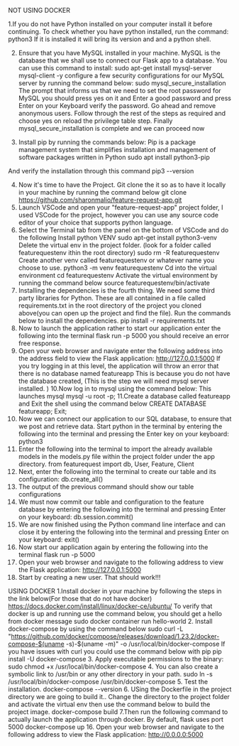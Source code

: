 NOT USING DOCKER

1.If you do not have Python installed on your computer install it before continuing. 
To check whether you have python installed, run the command: python3
If it is installed it will bring its version and and a python shell.  

2. Ensure that you have MySQL installed in your machine. MySQL is the database that we shall use to connect our Flask app to a database. You can use this command to install: sudo apt-get install mysql-server mysql-client -y
configure a few security configurations for our MySQL server by running the command below:
sudo mysql_secure_installation
The prompt  that informs us that we need to set the root password for MySQL you should press yes on it and  Enter a good password and press Enter on your Keyboard verify the password. Go ahead and remove anonymous users.  Follow through the rest of the steps as required and choose yes on reload the privilege table step.
Finally mysql_secure_installation is complete and we can proceed now


3. Install pip by running the commands  below:  Pip is a package management system that simplifies installation and management of software packages written in Python 
sudo apt install python3-pip

And verify the installation through this command
pip3 --version

4. Now it's time to have the Project. Git clone the it  so as to have it locally in your machine by running the command below
git clone https://github.com/sharonmalio/feature-request-app.git
5. Launch VSCode and open your "feature-request-app" project folder, I used VSCode for the project, however you can use any source code editor of your choice that supports python language. 
6. Select the Terminal tab from the panel on the bottom of VSCode and do the following
Install python VENV
sudo apt-get install python3-venv
Delete the virtual env in the project folder. (look for a folder called featurequestenv ithin the root directory)
sudo rm -R featurequestenv
Create another venv called featurequestenv or whatever name you choose to use.
python3 -m venv featurequestenv
Cd into the virtual environment
cd featurequestenv
Activate the virtual environment by running the command below
source featurequestenv/bin/activate 
7. Installing the dependencies is the fourth  thing. We need some third party libraries for Python. These are all contained in a file called requirements.txt in the root directory of the project you cloned above(you can open up the project and find  the file). Run the commands below to install the dependencies.
pip install -r requirements.txt 
8. Now to launch the application rather to start our application enter the following into the terminal
flask run -p 5000  you should receive an error free response. 
9. Open your web browser and navigate enter the following address into the address field to view the Flask application:
http://127.0.0.1:5000
If you try logging in at this level, the application will throw an error that there is no database named featureapp
This is because you do not have the database created, (This is the step we will need mysql server installed. )
10.Now log in to mysql using the command below: This launches mysql 
mysql -u root -p;
11.Create a database called featureapp and Exit the shell using the command below
CREATE DATABASE featureapp;
Exit;
12. Now we can connect our application to our SQL database, to ensure that we post and retrieve data. Start python in the terminal by entering the following into the terminal and pressing the Enter key on your keyboard:
python3
10. Enter the following into the terminal to import the already available models in the models.py file within the project folder under the app directory. 
from featurequest import db, User, Feature, Client
11. Next, enter the following into the terminal to create our table and its configuration:
db.create_all()
12. The output of the previous command should show our table configurations
13. We must now commit our table and configuration to the feature database by entering the following into the terminal and pressing Enter on your keyboard:
db.session.commit()
14. We are now finished using the Python command line interface and can close it by entering the following into the terminal and pressing Enter on your keyboard:
exit()
15. Now start our application again by entering the following into the terminal
flask run -p 5000  
16. Open your web browser and navigate to the following address to view the Flask application:
http://127.0.0.1:5000
17. Start by creating a new user. That should work!!!

USING  DOCKER
1.Install docker in your machine by following the steps in the link below(For those that do not have docker)
https://docs.docker.com/install/linux/docker-ce/ubuntu/
To verify that docker is up and running use the command below, you should get a hello from docker message
sudo docker container run hello-world 
2. Install docker-compose by using the command below
sudo curl -L "https://github.com/docker/compose/releases/download/1.23.2/docker-compose-$(uname -s)-$(uname -m)" -o /usr/local/bin/docker-compose
If you have issues with curl you could use the command below with pip
pip install -U docker-compose
3. Apply executable permissions to the binary:
sudo chmod +x /usr/local/bin/docker-compose
4. You can also create a symbolic link to /usr/bin or any other directory in your path.
sudo ln -s /usr/local/bin/docker-compose /usr/bin/docker-compose
5. Test the installation.
docker-compose --version
6. USing the Dockerfile in the project directory we are going to build it.. Change the directory to the project folder and activate the virtual env then use the command below to build the project image.
docker-compose build
7.Then run the following command to actually launch the application through docker. By default, flask uses port 5000
docker-compose up 
16. Open your web browser and navigate to the following address to view the Flask application:
http://0.0.0.0:5000
 










